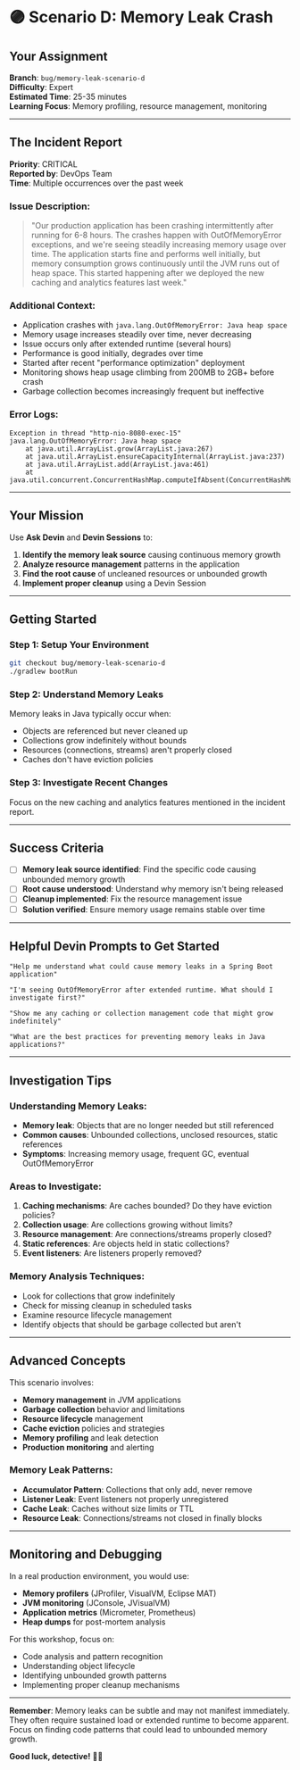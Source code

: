 # 🟣 Scenario D: Memory Leak Crash

## Your Assignment

**Branch**: `bug/memory-leak-scenario-d`  
**Difficulty**: Expert  
**Estimated Time**: 25-35 minutes  
**Learning Focus**: Memory profiling, resource management, monitoring

---

## The Incident Report

**Priority**: CRITICAL  
**Reported by**: DevOps Team  
**Time**: Multiple occurrences over the past week

### Issue Description:
> "Our production application has been crashing intermittently after running for 6-8 hours. The crashes happen with OutOfMemoryError exceptions, and we're seeing steadily increasing memory usage over time. The application starts fine and performs well initially, but memory consumption grows continuously until the JVM runs out of heap space. This started happening after we deployed the new caching and analytics features last week."

### Additional Context:
- Application crashes with `java.lang.OutOfMemoryError: Java heap space`
- Memory usage increases steadily over time, never decreasing
- Issue occurs only after extended runtime (several hours)
- Performance is good initially, degrades over time
- Started after recent "performance optimization" deployment
- Monitoring shows heap usage climbing from 200MB to 2GB+ before crash
- Garbage collection becomes increasingly frequent but ineffective

### Error Logs:
```
Exception in thread "http-nio-8080-exec-15" java.lang.OutOfMemoryError: Java heap space
    at java.util.ArrayList.grow(ArrayList.java:267)
    at java.util.ArrayList.ensureCapacityInternal(ArrayList.java:237)
    at java.util.ArrayList.add(ArrayList.java:461)
    at java.util.concurrent.ConcurrentHashMap.computeIfAbsent(ConcurrentHashMap.java:1660)
```

---

## Your Mission

Use **Ask Devin** and **Devin Sessions** to:

1. **Identify the memory leak source** causing continuous memory growth
2. **Analyze resource management** patterns in the application
3. **Find the root cause** of uncleaned resources or unbounded growth
4. **Implement proper cleanup** using a Devin Session

---

## Getting Started

### Step 1: Setup Your Environment
```bash
git checkout bug/memory-leak-scenario-d
./gradlew bootRun
```

### Step 2: Understand Memory Leaks
Memory leaks in Java typically occur when:
- Objects are referenced but never cleaned up
- Collections grow indefinitely without bounds
- Resources (connections, streams) aren't properly closed
- Caches don't have eviction policies

### Step 3: Investigate Recent Changes
Focus on the new caching and analytics features mentioned in the incident report.

---

## Success Criteria

- [ ] **Memory leak source identified**: Find the specific code causing unbounded memory growth
- [ ] **Root cause understood**: Understand why memory isn't being released
- [ ] **Cleanup implemented**: Fix the resource management issue
- [ ] **Solution verified**: Ensure memory usage remains stable over time

---

## Helpful Devin Prompts to Get Started

```
"Help me understand what could cause memory leaks in a Spring Boot application"

"I'm seeing OutOfMemoryError after extended runtime. What should I investigate first?"

"Show me any caching or collection management code that might grow indefinitely"

"What are the best practices for preventing memory leaks in Java applications?"
```

---

## Investigation Tips

### Understanding Memory Leaks:
- **Memory leak**: Objects that are no longer needed but still referenced
- **Common causes**: Unbounded collections, unclosed resources, static references
- **Symptoms**: Increasing memory usage, frequent GC, eventual OutOfMemoryError

### Areas to Investigate:
1. **Caching mechanisms**: Are caches bounded? Do they have eviction policies?
2. **Collection usage**: Are collections growing without limits?
3. **Resource management**: Are connections/streams properly closed?
4. **Static references**: Are objects held in static collections?
5. **Event listeners**: Are listeners properly removed?

### Memory Analysis Techniques:
- Look for collections that grow indefinitely
- Check for missing cleanup in scheduled tasks
- Examine resource lifecycle management
- Identify objects that should be garbage collected but aren't

---

## Advanced Concepts

This scenario involves:
- **Memory management** in JVM applications
- **Garbage collection** behavior and limitations
- **Resource lifecycle** management
- **Cache eviction** policies and strategies
- **Memory profiling** and leak detection
- **Production monitoring** and alerting

### Memory Leak Patterns:
- **Accumulator Pattern**: Collections that only add, never remove
- **Listener Leak**: Event listeners not properly unregistered
- **Cache Leak**: Caches without size limits or TTL
- **Resource Leak**: Connections/streams not closed in finally blocks

---

## Monitoring and Debugging

In a real production environment, you would use:
- **Memory profilers** (JProfiler, VisualVM, Eclipse MAT)
- **JVM monitoring** (JConsole, JVisualVM)
- **Application metrics** (Micrometer, Prometheus)
- **Heap dumps** for post-mortem analysis

For this workshop, focus on:
- Code analysis and pattern recognition
- Understanding object lifecycle
- Identifying unbounded growth patterns
- Implementing proper cleanup mechanisms

---

**Remember**: Memory leaks can be subtle and may not manifest immediately. They often require sustained load or extended runtime to become apparent. Focus on finding code patterns that could lead to unbounded memory growth.

**Good luck, detective!** 🕵️‍♂️
